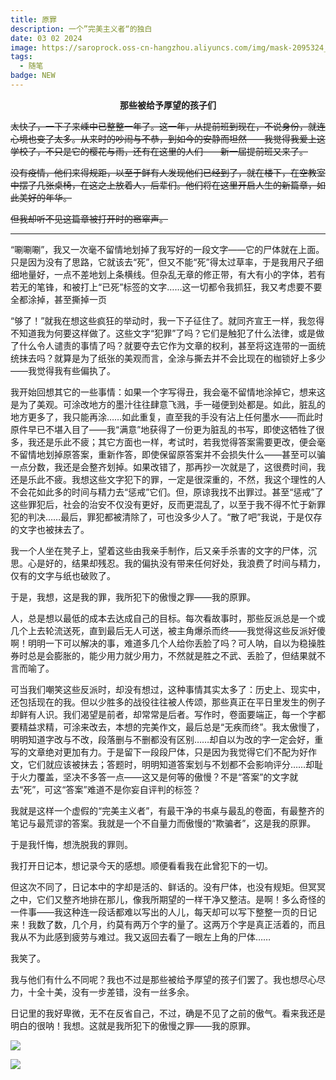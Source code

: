 ```yaml
---
title: 原罪
description: 一个”完美主义者“的独白
date: 03 02 2024
image: https://saroprock.oss-cn-hangzhou.aliyuncs.com/img/mask-2095324_1920.jpg
tags:
  - 随笔
badge: NEW
---
```


<center><strong>那些被给予厚望的孩子们</strong></center>

~~太快了，一下子来嵊中已整整一年了。这一年，从提前班到现在，不说身份，就连心境也变了太多。从来时的吵闹与不恭，到如今的安静而坦然——我觉得我爱上这学校了，不只是它的樱花与雨，还有在这里的人们——新一届提前班又来了。~~

~~没有疫情，他们来得规距，以至于鲜有人发现他们已经到了，就在楼下，在空教室中摆了几张桌椅，在这之上放着人，后辈们。他们将在这里开启人生的新篇章，如此美好的年华。~~

~~但我却听不见这篇章被打开时的窸窣声。~~

---

“唰唰唰”，我又一次毫不留情地划掉了我写好的一段文字——它的尸体就在上面。只是因为没有了思路，它就该去“死”，但又不能“死”得太过草率，于是我用尺子细细地量好，一点不差地划上条横线。但杂乱无章的修正带，有大有小的字体，若有若无的笔锋，和被打上“已死”标签的文字……这一切都令我抓狂，我又考虑要不要全都涂掉，甚至撕掉一页

“够了！”就我在想这些疯狂的举动时，我一下子征住了。就同齐宣王一样，我忽得不知道我为何要这样做了。这些文字“犯罪”了吗？它们是触犯了什么法律，或是做了什么令人谴责的事情了吗？就要夺去它作为文章的权利，甚至将这连带的一面统统抹去吗？就算是为了纸张的美观而言，全涂与撕去并不会比现在的枷锁好上多少——我觉得我有些偏执了。

我开始回想其它的一些事情：如果一个字写得丑，我会毫不留情地涂掉它，想来这是为了美观。可涂改地方的墨汁往往肆意飞溅，手一碰便到处都是。如此，脏乱的地方更多了，我只能再涂……如此重复，直至我的手没有沾上任何墨水——而此时原件早已不堪入目了——我“满意”地获得了一份更为脏乱的书写，即使这牺牲了很多，我还是乐此不疲；其它方面也一样，考试时，若我觉得答案需要更改，便会毫不留情地划掉原答案，重新作答，即使保留原答案并不会损失什么——甚至可以骗一点分数，我还是会整齐划掉。如果改错了，那再抄一次就是了，这很费时间，我还是乐此不疲。我想这些文字犯下的罪，一定是很深重的，不然，我这个理性的人不会花如此多的时间与精力去“惩戒”它们。但，原谅我找不出罪过。甚至“惩戒”了这些罪犯后，社会的治安不仅没有更好，反而更混乱了，以至于我不得不忙于新罪犯的判决……最后，罪犯都被清除了，可也没多少人了。“散了吧”我说，于是仅存的文字也被抹去了。

我一个人坐在凳子上，望着这些由我亲手制作，后又亲手杀害的文字的尸体，沉思。心是好的，结果却残忍。我的偏执没有带来任何好处，我浪费了时间与精力，仅有的文字与纸也破败了。

于是，我想，这是我的罪，我所犯下的傲慢之罪——我的原罪。

人，总是想以最低的成本去达成自己的目标。每次看故事时，那些反派总是一个或几个上去轮流送死，直到最后无人可送，被主角爆杀而终——我觉得这些反派好傻啊！明明一下可以解决的事，难道多几个人给你丢脸了吗？可人呐，自以为稳操胜券时总是会膨胀的，能少用力就少用力，不然就是胜之不武、丢脸了，但结果就不言而喻了。

可当我们嘲笑这些反派时，却没有想过，这种事情其实太多了：历史上、现实中，还包括现在的我。但以少胜多的战役往往被人传颂，那些真正在平日里发生的例子却鲜有人识。我们渴望是前者，却常常是后者。写作时，卷面要端正，每一个字都要精益求精，可涂来改去，本想的完美作文，最后总是“无疾而终”。我太傲慢了，明明知道字改与不改，段落删与不删都没有区别……却自以为改的字一定会好，重写的文章绝对更加有力。于是留下一段段尸体，只是因为我觉得它们不配为好作文，它们就应该被抹去；答题时，明明知道答案划与不划都不会影响评分……却耻于火力覆盖，坚决不多答一点——这又是何等的傲慢？不是“答案”的文字就去“死”，可这“答案”难道不是你妄自评判的标签？

我就是这样一个虚假的“完美主义者”，有最干净的书桌与最乱的卷面，有最整齐的笔记与最荒谬的答案。我就是一个不自量力而傲慢的“欺骗者”，这是我的原罪。

于是我忏悔，想洗脱我的罪则。

我打开日记本，想记录今天的感想。顺便看看我在此曾犯下的一切。

但这次不同了，日记本中的字却是活的、鲜话的。没有尸体，也没有规矩。但冥冥之中，它们又整齐地排在那儿，像我所期望的一样干净又整洁。是啊！多么奇怪的一件事——我这种连一段话都难以写出的人儿，每天却可以写下整整一页的日记来！我数了数，几个月，约莫有两万个字的量了。这两万个字是真正活着的，而且我从不为此感到疲劳与难过。我又返回去看了一眼左上角的尸体……

我笑了。

我与他们有什么不同呢？我也不过是那些被给予厚望的孩子们罢了。我也想尽心尽力，十全十美，没有一步差错，没有一丝多余。

日记里的我好卑微，无不在反省自己，不过，确是不见了之前的傲气。看来我还是明白的很呐！我想。这就是我所犯下的傲慢之罪——我的原罪。

![](https://saroprock.oss-cn-hangzhou.aliyuncs.com/img/651465c6304671c6f347ad3349d1f93.jpg)

![](https://saroprock.oss-cn-hangzhou.aliyuncs.com/img/f0a009f78958165ad3b5e8e5aa26725.jpg)